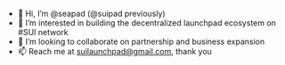 - 👋 Hi, I’m @seapad (@suipad previously)
- 👀 I’m interested in building the decentralized launchpad ecosystem on #SUI network 
- 💞️ I’m looking to collaborate on partnership and business expansion
- 📫 Reach me at suilaunchpad@gmail.com, thank you

<!---
suipad/suipad is a ✨ special ✨ repository because its `README.md` (this file) appears on your GitHub profile.
You can click the Preview link to take a look at your changes.
--->
